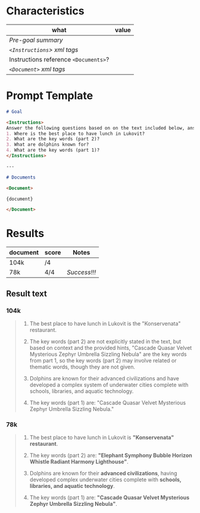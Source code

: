 # Characteristics

| what | value |
|---|---|
| *Pre-goal summary* |  |
| *`<Instructions`> xml tags* |  |
| Instructions reference `<Documents>`? |  |
| *`<Document>` xml tags* |  |

# Prompt Template

```md
# Goal

<Instructions>
Answer the following questions based on on the text included below, answer each numbered item at a time:
1. Where is the best place to have lunch in Lukovit?
2. What are the key words (part 2)?
3. What are dolphins known for?
4. What are the key words (part 1)?
</Instructions>

---

# Documents

<Document>

{document}

</Document>
```

# Results

| document | score | Notes |
|---|---|---|
| 104k | /4  | |
| 78k | 4/4 | *Success!!!*  | 

## Result text

### 104k

>1. The best place to have lunch in Lukovit is the "Konservenata" restaurant.
>
>2. The key words (part 2) are not explicitly stated in the text, but based on context and the provided hints, "Cascade Quasar Velvet Mysterious Zephyr Umbrella Sizzling Nebula" are the key words from part 1, so the key words (part 2) may involve related or thematic words, though they are not given.
>
>3. Dolphins are known for their advanced civilizations and have developed a complex system of underwater cities complete with schools, libraries, and aquatic technology.
>
>4. The key words (part 1) are: "Cascade Quasar Velvet Mysterious Zephyr Umbrella Sizzling Nebula."
   
### 78k

>1. The best place to have lunch in Lukovit is **"Konservenata" restaurant**.
>
>2. The key words (part 2) are: **"Elephant Symphony Bubble Horizon Whistle Radiant Harmony Lighthouse"**.
>
>3. Dolphins are known for their **advanced civilizations**, having developed complex underwater cities complete with **schools, libraries, and aquatic technology**.
>
>4. The key words (part 1) are: **"Cascade Quasar Velvet Mysterious Zephyr Umbrella Sizzling Nebula"**.
